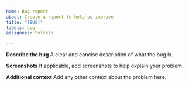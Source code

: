 ```yaml
---
name: Bug report
about: Create a report to help us improve
title: "[BUG]"
labels: bug
assignees: Sylrelo

---
```


**Describe the bug**
A clear and concise description of what the bug is.

**Screenshots**
If applicable, add screenshots to help explain your problem.

**Additional context**
Add any other context about the problem here.
